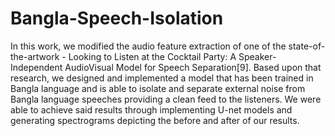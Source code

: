 # Bangla-Speech-Isolation

In this work, we modified the audio feature extraction of one of the state-of-the-artwork - Looking to Listen at the Cocktail Party: A Speaker-Independent AudioVisual Model for Speech Separation[9]. Based upon that research, we designed and implemented a model that has been trained in Bangla language and is able to isolate and separate external noise from Bangla language speeches providing a clean feed to the listeners. We were able to achieve said results through implementing U-net models and generating spectrograms depicting the before and after of our results.
